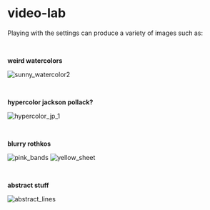 # video-lab




Playing with the settings can produce a variety of images such as:

<br/>

**weird watercolors**


![sunny_watercolor2](https://cloud.githubusercontent.com/assets/1421848/23002310/0b75f2f2-f3b8-11e6-97a8-7d4c07134dcf.png)

<br />

**hypercolor jackson pollack?**


![hypercolor_jp_1](https://cloud.githubusercontent.com/assets/1421848/23002378/6b27db66-f3b8-11e6-965c-0e5662c9081b.png)



<br/>

**blurry rothkos**


![pink_bands](https://cloud.githubusercontent.com/assets/1421848/23002518/2ec15f02-f3b9-11e6-9e8d-03e65a768c7b.png)
![yellow_sheet](https://cloud.githubusercontent.com/assets/1421848/23002523/38bae2c6-f3b9-11e6-90e2-c0e8d3685553.png)

<br/>

**abstract stuff**


![abstract_lines](https://cloud.githubusercontent.com/assets/1421848/23002547/5d66c09a-f3b9-11e6-88f2-5c8459dbdce7.png)
